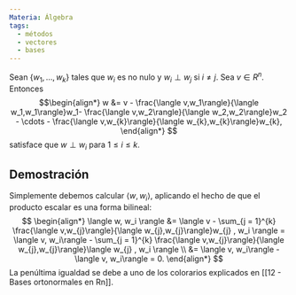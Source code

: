 ```yaml
---
Materia: Álgebra
tags:
  - métodos
  - vectores
  - bases
---
```

Sean $\{w_1,\ldots,w_k\}$ tales que $w_i$  es no nulo y  $w_i \perp w_j$ si $i\ne j$. Sea $v \in R^n$. Entonces  
 $$\begin{align*} w &= v - \frac{\langle v,w_1\rangle}{\langle w_1,w_1\rangle}w_1- \frac{\langle v,w_2\rangle}{\langle w_2,w_2\rangle}w_2 - \cdots - \frac{\langle v,w_{k}\rangle}{\langle w_{k},w_{k}\rangle}w_{k}, \end{align*} $$ satisface que $w\perp w_i$ para $1 \le i \le k$.

## Demostración
Simplemente debemos calcular  $\langle w, w_i\rangle$,  aplicando el hecho de que el producto escalar es una forma bilineal:
$$
\begin{align*}
        \langle w, w_i \rangle &= \langle  v - \sum_{j = 1}^{k} \frac{\langle v,w_{j}\rangle}{\langle w_{j},w_{j}\rangle}w_{j} , w_i \rangle 
        = \langle v, w_i\rangle -  \sum_{j = 1}^{k} \frac{\langle v,w_{j}\rangle}{\langle w_{j},w_{j}\rangle}\langle w_{j} , w_i \rangle \\
        &=  \langle v, w_i\rangle -  \langle v, w_i\rangle = 0.
\end{align*}
$$
La penúltima igualdad se debe a uno de los colorarios explicados en [[12 - Bases ortonormales en Rn]].